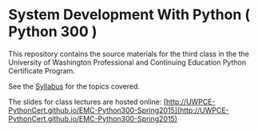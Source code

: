 # System Development With Python ( Python 300 )
This repository contains the source materials for the third class in the the University of Washington Professional and Continuing Education Python Certificate Program.

See the [Syllabus](Syllabus.md) for the topics covered.

The slides for class lectures are hosted online:
[http://UWPCE-PythonCert.github.io/EMC-Python300-Spring2015](http://UWPCE-PythonCert.github.io/EMC-Python300-Spring2015)

